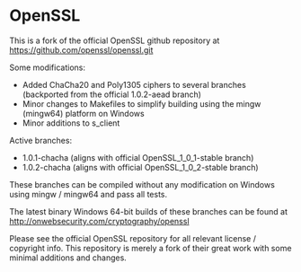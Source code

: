 OpenSSL
================

This is a fork of the official OpenSSL github repository at https://github.com/openssl/openssl.git

Some modifications:
* Added ChaCha20 and Poly1305 ciphers to several branches (backported from the official 1.0.2-aead branch)
* Minor changes to Makefiles to simplify building using the mingw (mingw64) platform on Windows
* Minor additions to s_client

Active branches:
* 1.0.1-chacha (aligns with official OpenSSL_1_0_1-stable branch)
* 1.0.2-chacha (aligns with official OpenSSL_1_0_2-stable branch)

These branches can be compiled without any modification on Windows using mingw / mingw64 and pass all tests.

The latest binary Windows 64-bit builds of these branches can be found at http://onwebsecurity.com/cryptography/openssl

Please see the official OpenSSL repository for all relevant license / copyright info. This repository is merely a fork of their great work with some minimal additions and changes.

